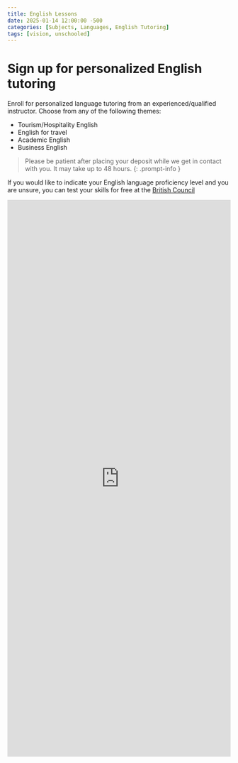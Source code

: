 ```yaml
---
title: English Lessons
date: 2025-01-14 12:00:00 -500
categories: [Subjects, Languages, English Tutoring]
tags: [vision, unschooled]
---
```


# Sign up for personalized English tutoring

Enroll for personalized language tutoring from an experienced/qualified instructor. Choose from any of the following themes:

- Tourism/Hospitality English
- English for travel
- Academic English
- Business English

> Please be patient after placing your deposit while we get in contact with you. It may take up to 48 hours.
{: .prompt-info }

If you would like to indicate your English language proficiency level and you are unsure, you can test your skills for free at the [British Council](https://englishonline.britishcouncil.org/free-english-level-test-cefr-2/)

<style>
  .responsive-iframe-container {
    position: relative;
    width: 100%;
    padding-top: 130%;
    min-height: 600px;
  }

  .responsive-iframe-container iframe {
    position: absolute;
    top: 0;
    left: 0;
    width: 100%;
    height: 100%;
    border: 0;
  }
</style>

<div class="responsive-iframe-container">
  <iframe src="https://btcpay.theunschooled.net/apps/3dQ5i5YhrknyeHN8pByuM1Tsgoef/pos"></iframe>
</div>
